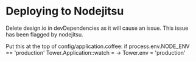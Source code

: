 # Deploying to Nodejitsu

Delete design.io in devDependencies as it will cause an issue. This issue has been flagged by nodejitsu.

Put this at the top of config/application.coffee:
if process.env.NODE_ENV == 'production'
  Tower.Application::watch = ->
  Tower.env = 'production'
